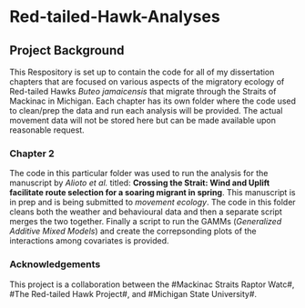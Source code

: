 # **Red-tailed-Hawk-Analyses**

## Project Background
This Respository is set up to contain the code for all of my dissertation chapters that are focused on various aspects of the migratory ecology of Red-tailed Hawks *Buteo jamaicensis* that migrate through the Straits of Mackinac in Michigan.
Each chapter has its own folder where the code used to clean/prep the data and run each analysis will be provided. The actual movement data will not be stored here but can be made available upon reasonable request.


### Chapter 2
The code in this particular folder was used to run the analysis for the manuscript by _Alioto et al._ titled: **Crossing the Strait: Wind and Uplift facilitate route selection for a soaring migrant in spring**. This manuscript is in prep and is being submitted to *movement ecology*. The code in this folder cleans both the weather and behavioural data and then a separate script merges the two together. Finally a script to run the GAMMs (_Generalized Additive Mixed Models_) and create the correpsonding plots of the interactions among covariates is provided.


### Acknowledgements 
This project is a collaboration between the #Mackinac Straits Raptor Watc#, #The Red-tailed Hawk Project#, and #Michigan State University#.
